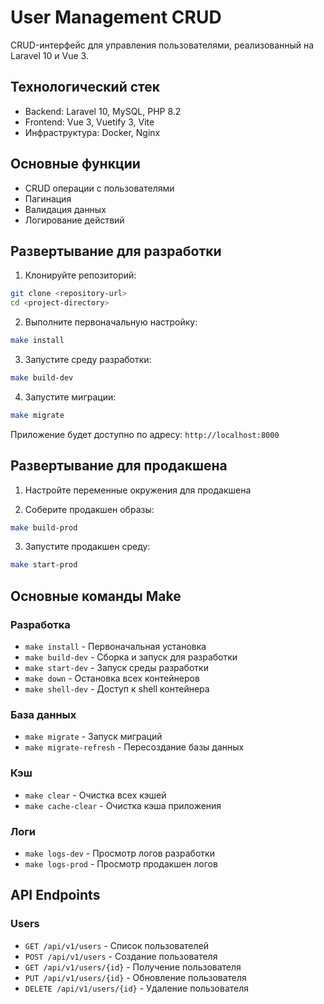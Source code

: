 # User Management CRUD

CRUD-интерфейс для управления пользователями, реализованный на Laravel 10 и Vue 3.

## Технологический стек

- Backend: Laravel 10, MySQL, PHP 8.2
- Frontend: Vue 3, Vuetify 3, Vite
- Инфраструктура: Docker, Nginx

## Основные функции

- CRUD операции с пользователями
- Пагинация
- Валидация данных
- Логирование действий

## Развертывание для разработки

1. Клонируйте репозиторий:
```bash
git clone <repository-url>
cd <project-directory>
```

2. Выполните первоначальную настройку:
```bash
make install
```

3. Запустите среду разработки:
```bash
make build-dev
```

4. Запустите миграции:
```bash
make migrate
```

Приложение будет доступно по адресу: `http://localhost:8000`

## Развертывание для продакшена

1. Настройте переменные окружения для продакшена

2. Соберите продакшен образы:
```bash
make build-prod
```

3. Запустите продакшен среду:
```bash
make start-prod
```

## Основные команды Make

### Разработка
- `make install` - Первоначальная установка
- `make build-dev` - Сборка и запуск для разработки
- `make start-dev` - Запуск среды разработки
- `make down` - Остановка всех контейнеров
- `make shell-dev` - Доступ к shell контейнера

### База данных
- `make migrate` - Запуск миграций
- `make migrate-refresh` - Пересоздание базы данных

### Кэш
- `make clear` - Очистка всех кэшей
- `make cache-clear` - Очистка кэша приложения

### Логи
- `make logs-dev` - Просмотр логов разработки
- `make logs-prod` - Просмотр продакшен логов

## API Endpoints

### Users
- `GET /api/v1/users` - Список пользователей
- `POST /api/v1/users` - Создание пользователя
- `GET /api/v1/users/{id}` - Получение пользователя
- `PUT /api/v1/users/{id}` - Обновление пользователя
- `DELETE /api/v1/users/{id}` - Удаление пользователя
